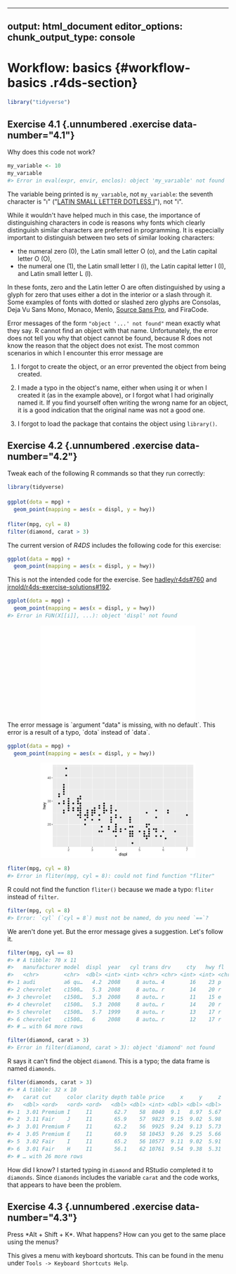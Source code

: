 
---
output: html_document
editor_options:
  chunk_output_type: console
---
# Workflow: basics {#workflow-basics .r4ds-section}


```r
library("tidyverse")
```

## Exercise 4.1 {.unnumbered .exercise data-number="4.1"}

<div class="question">
Why does this code not work?

```r
my_variable <- 10
my_varıable
#> Error in eval(expr, envir, enclos): object 'my_varıable' not found
```
</div>

<div class="answer">

The variable being printed is `my_varıable`, not `my_variable`:
the seventh character is "ı" ("[LATIN SMALL LETTER DOTLESS I](https://en.wikipedia.org/wiki/Dotted_and_dotless_I)"), not "i".

While it wouldn't have helped much in this case, the importance of
distinguishing characters in code is reasons why fonts which clearly
distinguish similar characters are preferred in programming.
It is especially important to distinguish between two sets of similar looking characters:

-   the numeral zero (0), the Latin small letter O (o), and the Latin capital letter O (O),
-   the numeral one (1), the Latin small letter I (i), the Latin capital letter I (I), and Latin small letter L (l).

In these fonts, zero and the Latin letter O are often distinguished by using a glyph for zero that uses either a dot in the interior or a slash through it.
Some examples of fonts with dotted or slashed zero glyphs  are Consolas, Deja Vu Sans Mono, Monaco, Menlo, [Source Sans Pro](https://adobe-fonts.github.io/source-sans-pro/), and FiraCode.

Error messages of the form `"object '...' not found"` mean exactly what they say.
R cannot find an object with that name.
Unfortunately, the error does not tell you why that object cannot be found, because R does not know the reason that the object does not exist.
The most common scenarios in which I encounter this error message are

1.  I forgot to create the object, or an error prevented the object from being created.

1.  I made a typo in the object's name, either when using it or when I created it (as in the example above), or I forgot what I had originally named it.
    If you find yourself often writing the wrong name for an object,
    it is a good indication that the original name was not a good one.

1.  I forgot to load the package that contains the object using `library()`.

</div>

## Exercise 4.2 {.unnumbered .exercise data-number="4.2"}

<div class="question">

Tweak each of the following R commands so that they run correctly:


```r
library(tidyverse)

ggplot(dota = mpg) +
  geom_point(mapping = aes(x = displ, y = hwy))

fliter(mpg, cyl = 8)
filter(diamond, carat > 3)
```

<div class="alert alert-warning hints-alert">

The current version of *R4DS* includes the following code for this exercise:

```r
ggplot(data = mpg) +
  geom_point(mapping = aes(x = displ, y = hwy))
```
This is not the intended code for the exercise. 
See [hadley/r4ds#760](https://github.com/hadley/r4ds/pull/760) and [jrnold/r4ds-exercise-solutions#192](https://github.com/jrnold/r4ds-exercise-solutions/issues/192).

</div>

</div>

<div class="answer">


```r
ggplot(dota = mpg) +
  geom_point(mapping = aes(x = displ, y = hwy))
#> Error in FUN(X[[i]], ...): object 'displ' not found
```

<img src="workflow-basics_files/figure-html/unnamed-chunk-6-1.png" width="70%" style="display: block; margin: auto;" />
The error message is `argument "data" is missing, with no default`.
This error is a result of a typo, `dota` instead of `data`.

```r
ggplot(data = mpg) +
  geom_point(mapping = aes(x = displ, y = hwy))
```

<img src="workflow-basics_files/figure-html/unnamed-chunk-7-1.png" width="70%" style="display: block; margin: auto;" />


```r
fliter(mpg, cyl = 8)
#> Error in fliter(mpg, cyl = 8): could not find function "fliter"
```

R could not find the function `fliter()` because we made a typo: `fliter` instead of `filter`.


```r
filter(mpg, cyl = 8)
#> Error: `cyl` (`cyl = 8`) must not be named, do you need `==`?
```

We aren't done yet. But the error message gives a suggestion. Let's follow it.


```r
filter(mpg, cyl == 8)
#> # A tibble: 70 x 11
#>   manufacturer model  displ  year   cyl trans drv     cty   hwy fl    class
#>   <chr>        <chr>  <dbl> <int> <int> <chr> <chr> <int> <int> <chr> <chr>
#> 1 audi         a6 qu…   4.2  2008     8 auto… 4        16    23 p     mids…
#> 2 chevrolet    c1500…   5.3  2008     8 auto… r        14    20 r     suv  
#> 3 chevrolet    c1500…   5.3  2008     8 auto… r        11    15 e     suv  
#> 4 chevrolet    c1500…   5.3  2008     8 auto… r        14    20 r     suv  
#> 5 chevrolet    c1500…   5.7  1999     8 auto… r        13    17 r     suv  
#> 6 chevrolet    c1500…   6    2008     8 auto… r        12    17 r     suv  
#> # … with 64 more rows
```


```r
filter(diamond, carat > 3)
#> Error in filter(diamond, carat > 3): object 'diamond' not found
```

R says it can't find the object `diamond`.
This is a typo; the data frame is named `diamonds`.

```r
filter(diamonds, carat > 3)
#> # A tibble: 32 x 10
#>   carat cut     color clarity depth table price     x     y     z
#>   <dbl> <ord>   <ord> <ord>   <dbl> <dbl> <int> <dbl> <dbl> <dbl>
#> 1  3.01 Premium I     I1       62.7    58  8040  9.1   8.97  5.67
#> 2  3.11 Fair    J     I1       65.9    57  9823  9.15  9.02  5.98
#> 3  3.01 Premium F     I1       62.2    56  9925  9.24  9.13  5.73
#> 4  3.05 Premium E     I1       60.9    58 10453  9.26  9.25  5.66
#> 5  3.02 Fair    I     I1       65.2    56 10577  9.11  9.02  5.91
#> 6  3.01 Fair    H     I1       56.1    62 10761  9.54  9.38  5.31
#> # … with 26 more rows
```

How did I know? I started typing in `diamond` and RStudio completed it to `diamonds`.
Since `diamonds` includes the variable `carat` and the code works, that appears to have been the problem.

</div>

## Exercise 4.3 {.unnumbered .exercise data-number="4.3"}

<div class="question">
Press *Alt + Shift + K*. What happens? How can you get to the same place using the menus?
</div>

<div class="answer">

This gives a menu with keyboard shortcuts. This can be found in the menu under `Tools -> Keyboard Shortcuts Help`.

</div>
